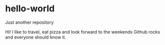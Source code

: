 # hello-world
Just another repository

Hi! I like to travel, eat pizza and look forward to the weekends
Github rocks and everyone should know it.

